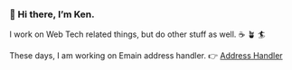 ### 👋 Hi there, I’m Ken.

I work on Web Tech related things, but do other stuff as well. ☕️ 🪴 🏄

These days, I am working on Emain address handler.  👉  [Address Handler](https://github.com/Kentaro-Furukawa/Address-Handler)

